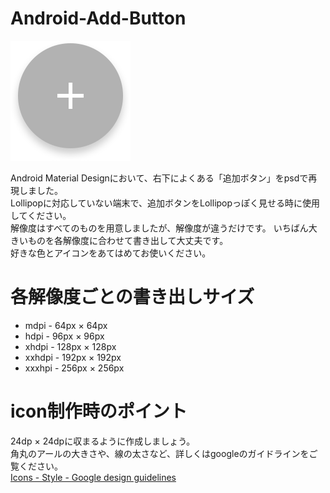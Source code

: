 # Android-Add-Button
![add button](add_button.png "add button")

Android Material Designにおいて、右下によくある「追加ボタン」をpsdで再現しました。  
Lollipopに対応していない端末で、追加ボタンをLollipopっぽく見せる時に使用してください。  
解像度はすべてのものを用意しましたが、解像度が違うだけです。    いちばん大きいものを各解像度に合わせて書き出して大丈夫です。  
好きな色とアイコンをあてはめてお使いください。  

# 各解像度ごとの書き出しサイズ
- mdpi - 64px × 64px
- hdpi - 96px × 96px
- xhdpi - 128px × 128px
- xxhdpi - 192px × 192px
- xxxhpi - 256px × 256px

# icon制作時のポイント
24dp × 24dpに収まるように作成しましょう。  
角丸のアールの大きさや、線の太さなど、詳しくはgoogleのガイドラインをご覧ください。  
[Icons - Style - Google design guidelines](http://www.google.com/design/spec/style/icons.html#icons-system-icons)
